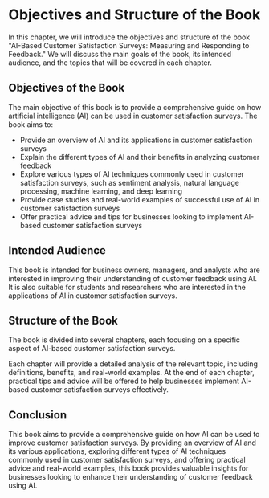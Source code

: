 Objectives and Structure of the Book
===========================================================

In this chapter, we will introduce the objectives and structure of the book "AI-Based Customer Satisfaction Surveys: Measuring and Responding to Feedback." We will discuss the main goals of the book, its intended audience, and the topics that will be covered in each chapter.

Objectives of the Book
----------------------

The main objective of this book is to provide a comprehensive guide on how artificial intelligence (AI) can be used in customer satisfaction surveys. The book aims to:

* Provide an overview of AI and its applications in customer satisfaction surveys
* Explain the different types of AI and their benefits in analyzing customer feedback
* Explore various types of AI techniques commonly used in customer satisfaction surveys, such as sentiment analysis, natural language processing, machine learning, and deep learning
* Provide case studies and real-world examples of successful use of AI in customer satisfaction surveys
* Offer practical advice and tips for businesses looking to implement AI-based customer satisfaction surveys

Intended Audience
-----------------

This book is intended for business owners, managers, and analysts who are interested in improving their understanding of customer feedback using AI. It is also suitable for students and researchers who are interested in the applications of AI in customer satisfaction surveys.

Structure of the Book
---------------------

The book is divided into several chapters, each focusing on a specific aspect of AI-based customer satisfaction surveys.

Each chapter will provide a detailed analysis of the relevant topic, including definitions, benefits, and real-world examples. At the end of each chapter, practical tips and advice will be offered to help businesses implement AI-based customer satisfaction surveys effectively.

Conclusion
----------

This book aims to provide a comprehensive guide on how AI can be used to improve customer satisfaction surveys. By providing an overview of AI and its various applications, exploring different types of AI techniques commonly used in customer satisfaction surveys, and offering practical advice and real-world examples, this book provides valuable insights for businesses looking to enhance their understanding of customer feedback using AI.


